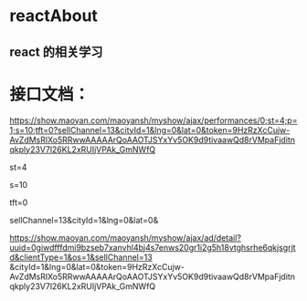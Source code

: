 # reactAbout

## react 的相关学习

# 接口文档：

https://show.maoyan.com/maoyansh/myshow/ajax/performances/0;st=4;p=1;s=10;tft=0?sellChannel=13&cityId=1&lng=0&lat=0&token=9HzRzXcCujw-AvZdMsRlXo5RRwwAAAAArQoAAOTJSYxYv5OK9d9tivaawQd8rVMpaFjditnqkply23V7l26KL2xRUIjVPAk_GmNWfQ

st=4

s=10

tft=0

sellChannel=13&cityId=1&lng=0&lat=0&

https://show.maoyan.com/maoyansh/myshow/ajax/ad/detail?uuid=0giwdfffdmi9bzseb7xanvhl4bj4s7enws20gr1i2g5h18vtghsrhe6qkjsgrjtd&clientType=1&os=1&sellChannel=13
&cityId=1&lng=0&lat=0&token=9HzRzXcCujw-AvZdMsRlXo5RRwwAAAAArQoAAOTJSYxYv5OK9d9tivaawQd8rVMpaFjditnqkply23V7l26KL2xRUIjVPAk_GmNWfQ
